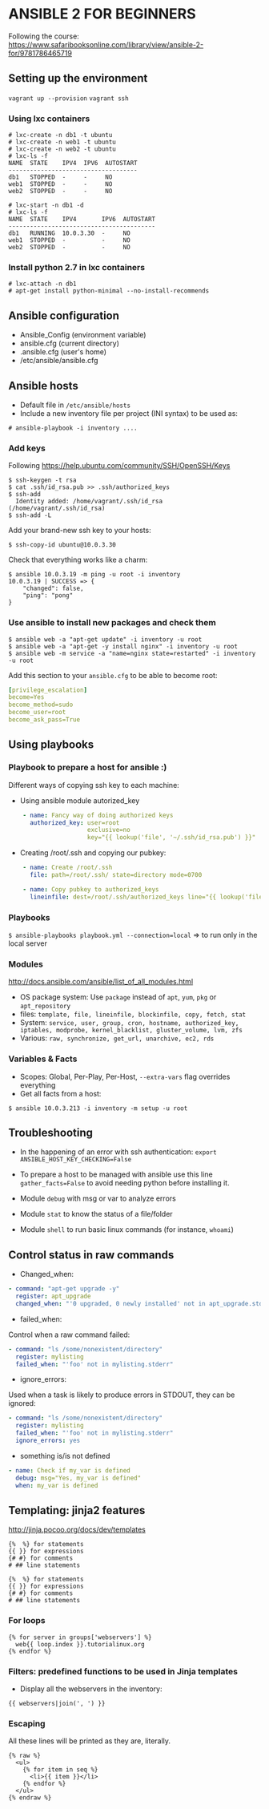 # ANSIBLE 2 FOR BEGINNERS

Following the course: https://www.safaribooksonline.com/library/view/ansible-2-for/9781786465719

## Setting up the environment

`vagrant up --provision`
`vagrant ssh`

### Using lxc containers

```shell
# lxc-create -n db1 -t ubuntu
# lxc-create -n web1 -t ubuntu
# lxc-create -n web2 -t ubuntu
# lxc-ls -f
NAME  STATE    IPV4  IPV6  AUTOSTART
------------------------------------
db1   STOPPED  -     -     NO
web1  STOPPED  -     -     NO
web2  STOPPED  -     -     NO

# lxc-start -n db1 -d
# lxc-ls -f
NAME  STATE    IPV4       IPV6  AUTOSTART
-----------------------------------------
db1   RUNNING  10.0.3.30  -     NO
web1  STOPPED  -          -     NO
web2  STOPPED  -          -     NO
```

### Install python 2.7 in lxc containers

```
# lxc-attach -n db1
# apt-get install python-minimal --no-install-recommends
```

## Ansible configuration

* Ansible_Config (environment variable)
* ansible.cfg (current directory)
* .ansible.cfg (user's home)
* /etc/ansible/ansible.cfg

## Ansible hosts

* Default file in `/etc/ansible/hosts`
* Include a new inventory file per project (INI syntax) to be used as:

```shell
# ansible-playbook -i inventory ....
```

### Add keys

Following https://help.ubuntu.com/community/SSH/OpenSSH/Keys


```shell
$ ssh-keygen -t rsa
$ cat .ssh/id_rsa.pub >> .ssh/authorized_keys
$ ssh-add
  Identity added: /home/vagrant/.ssh/id_rsa (/home/vagrant/.ssh/id_rsa)
$ ssh-add -L
```

Add your brand-new ssh key to your hosts:

```shell
$ ssh-copy-id ubuntu@10.0.3.30
```

Check that everything works like a charm:

```shell
$ ansible 10.0.3.19 -m ping -u root -i inventory
10.0.3.19 | SUCCESS => {
    "changed": false,
    "ping": "pong"
}
```

### Use ansible to install new packages and check them
```shell
$ ansible web -a "apt-get update" -i inventory -u root
$ ansible web -a "apt-get -y install nginx" -i inventory -u root
$ ansible web -m service -a "name=nginx state=restarted" -i inventory -u root
```

Add this section to your `ansible.cfg` to be able to become root:

```yml
[privilege_escalation]
become=Yes
become_method=sudo
become_user=root
become_ask_pass=True
```

## Using playbooks

### Playbook to prepare a host for ansible :)

Different ways of copying ssh key to each machine:

* Using ansible module autorized_key

```yml
    - name: Fancy way of doing authorized keys
      authorized_key: user=root
                      exclusive=no
                      key="{{ lookup('file', '~/.ssh/id_rsa.pub') }}"
```

* Creating /root/.ssh and copying our pubkey:

```yml
    - name: Create /root/.ssh
      file: path=/root/.ssh/ state=directory mode=0700

    - name: Copy pubkey to authorized_keys
      lineinfile: dest=/root/.ssh/authorized_keys line="{{ lookup('file', '~/.ssh/id_rsa.pub') }}"
```

### Playbooks
`$ ansible-playbooks playbook.yml --connection=local` => to run only in the local server

### Modules
http://docs.ansible.com/ansible/list_of_all_modules.html

* OS package system: Use `package` instead of `apt`, `yum`, `pkg` or `apt_repository`
* files: `template, file, lineinfile, blockinfile, copy, fetch, stat`
* System: `service, user, group, cron, hostname, authorized_key, iptables, modprobe, kernel_blacklist, gluster_volume, lvm, zfs`
* Various: `raw, synchronize, get_url, unarchive, ec2, rds`

### Variables & Facts
* Scopes: Global, Per-Play, Per-Host, `--extra-vars` flag overrides everything
* Get all facts from a host:

`$ ansible 10.0.3.213 -i inventory -m setup -u root`

## Troubleshooting

* In the happening of an error with ssh authentication:
`export ANSIBLE_HOST_KEY_CHECKING=False`

* To prepare a host to be managed with ansible use this line `gather_facts=False` to avoid needing python before installing it.

* Module `debug` with msg or var to analyze errors

* Module `stat` to know the status of a file/folder
* Module `shell` to run basic linux commands (for instance, `whoami`)


## Control status in raw commands

* Changed_when:

```yml
- command: "apt-get upgrade -y"
  register: apt_upgrade
  changed_when: "'0 upgraded, 0 newly installed' not in apt_upgrade.stdout"
```

* failed_when:

 Control when a raw command failed:

```yml
- command: "ls /some/nonexistent/directory"
  register: mylisting
  failed_when: "'foo' not in mylisting.stderr"
```

* ignore_errors:

Used when a task is likely to produce errors in STDOUT, they can be ignored:

```yml
- command: "ls /some/nonexistent/directory"
  register: mylisting
  failed_when: "'foo' not in mylisting.stderr"
  ignore_errors: yes
```

* something is/is not defined


```yml
- name: Check if my_var is defined
  debug: msg="Yes, my_var is defined"
  when: my_var is defined
```

## Templating: jinja2 features

http://jinja.pocoo.org/docs/dev/templates

```code
{%  %} for statements
{{ }} for expressions
{# #} for comments
# ## line statements
```

```code
{%  %} for statements
{{ }} for expressions
{# #} for comments
# ## line statements
```

### For loops

```code
{% for server in groups['webservers'] %}
  web{{ loop.index }}.tutorialinux.org
{% endfor %}
```

### Filters: predefined functions to be used in Jinja templates

* Display all the webservers in the inventory:

```code
{{ webservers|join(', ') }}
```

### Escaping

All these lines will be printed as they are, literally.

```code
{% raw %}
  <ul>
    {% for item in seq %}
      <li>{{ item }}</li>
    {% endfor %}
  </ul>
{% endraw %}
```




